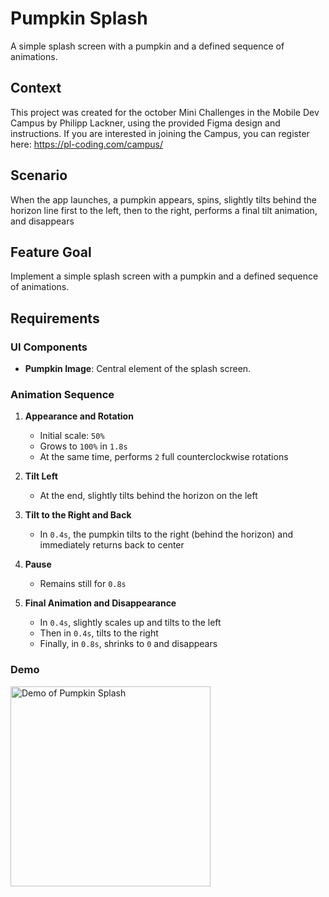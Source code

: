 # Pumpkin Splash

A simple splash screen with a pumpkin and a defined sequence of animations.

## Context

This project was created for the october Mini Challenges in the Mobile Dev Campus by Philipp Lackner, using the provided Figma design and instructions.
If you are interested in joining the Campus, you can register here: https://pl-coding.com/campus/

## Scenario

When the app launches, a pumpkin appears, spins, slightly tilts behind the horizon line first to
the left, then to the right, performs a final tilt animation, and disappears

## Feature Goal

Implement a simple splash screen with a pumpkin and a defined sequence of animations.

## Requirements

### UI Components

- **Pumpkin Image**: Central element of the splash screen.

### Animation Sequence

1. **Appearance and Rotation**
    - Initial scale: `50%`
    - Grows to `100%` in `1.8s`
    - At the same time, performs `2` full counterclockwise rotations

2. **Tilt Left**
    - At the end, slightly tilts behind the horizon on the left

3. **Tilt to the Right and Back**
    - In `0.4s`, the pumpkin tilts to the right (behind the horizon) and immediately returns back to
      center

4. **Pause**
    - Remains still for `0.8s`

5. **Final Animation and Disappearance**
    - In `0.4s`, slightly scales up and tilts to the left
    - Then in `0.4s`, tilts to the right
    - Finally, in `0.8s`, shrinks to `0` and disappears

### Demo

<img src="docs/Screen_recording_20251008_222136.gif" alt="Demo of Pumpkin Splash" width="320" />

